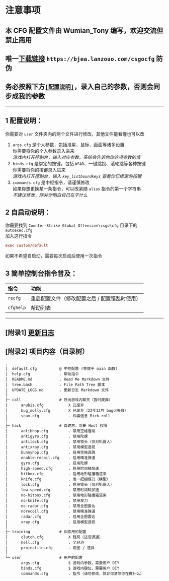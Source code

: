 # **注意事项**

## **本 CFG 配置文件由 Wumian_Tony 编写，欢迎交流但禁止商用**
## **唯一[下载链接](https://bjea.lanzouo.com/csgocfg) `https://bjea.lanzouo.com/csgocfg` 防伪**
## **务必按照下方[`[配置说明]`](#1-配置说明)，录入自己的参数，否则会同步成我的参数**

---

## 1 配置说明：
你需要对 `user` 文件夹内的两个文件进行修改，其他文件能看懂也可以改  
1. `args.cfg` 是个人参数，包括准星、鼠标、画面等诸多设置  
    你需要将你的个人参数录入进来  
    *游戏内打开控制台，输入对应参数，系统会告诉你你这项参数的值*
2. `binds.cfg` 是绑定的按键，包括 `WSAD`、一键跳投、滚轮跳等各种按键  
    你需要将你的按键录入进来  
    *游戏内打开控制台，输入 `key_listboundkeys` 查看你已绑定的按键*
3. `commands.cfg` 是中枢指令，请谨慎修改  
    如果你想更换某一条指令，可以改紧随 `alias` 指令的第一个字符串  
    *不建议修改，除非你明白自己在干什么*

## 2 自启动说明：
你需要找到 `Counter-Strike Global Offensive\csgo\cfg` 目录下的 `autoexec.cfg`  
加入这行指令  
```cfg
exec custom/default
```
如果不希望自启动，需要每次启动后使用一次指令

## 3 简单控制台指令普及：  
|指令|功能|
|:-|:-|
|`recfg`|重启配置文件（修改配置之后 / 配置错乱时使用）|
|`cfghelp`|帮助列表|

---
## [附录1] [更新日志](https://github.com/WumianTony/custom/blob/main/UPDATE_LOGS.md)

## [附录2] 项目内容（目录树）
```FPT
.
│  default.cfg          @ 中控配置 (等效于 main 函数)
│  help.cfg             . 帮助指令
│  README.md            . Read Me Markdown 文件
│  tree.bash            . File Path Tree 脚本
│  UPDATE_LOGS.md       . 更新日志 Markdown 文件
│
├─ call                 # 呼出游戏内聊天（暂时废弃）
│      anubis.cfg           X 已废弃
│      bug_molly.cfg        X 已废弃（22年12月 bug火失效）
│      scam.cfg             . 诈骗信息 Rick-roll
│
├─ hack                 # 自建房，需要 Host 权限
│      antibhop.cfg         . 禁用空格连跳
│      antigyro.cfg         . 禁用陀螺
│      antilock.cfg         . 禁用锁头（仅对机器人）
│      antixray.cfg         . 禁用模型透视
│      bunnyhop.cfg         . 启用空格连跳
│      enable-recoil.cfg    . 启用精准弹道
│      gyro.cfg             . 启用陀螺
│      high-speed.cfg       . 启用时间轴加速
│      hitbox.cfg           . 启用地形碰撞箱渲染
│      knife.cfg            . 发一把蝴蝶刀（模型）
│      lock.cfg             . 启用锁头（仅对机器人）
│      low-speed.cfg        . 禁用时间轴加速
│      no-hitbox.cfg        . 禁用地形碰撞箱渲染
│      no-knife.cfg         . 禁用发刀
│      no-radar.cfg         . 禁用全图雷达
│      norecoil.cfg         . 禁用精准弹道
│      radar.cfg            . 启用全图雷达
│      xray.cfg             . 启用模型透视
│
├─ training             # 训练用的配置
│      clutch.cfg           X 残局（还没调通）
│      hell.cfg             . 全经济
│      projectile.cfg       . 跑图 / 道具
│
└─ user                 # 用户的配置
       args.cfg             $ 游戏内参数，需要用户 DIY
       binds.cfg            $ 游戏内键位，需要用户 DIY
       commands.cfg         . 指令（请勿修改，除非你清除你在做什么）
```